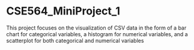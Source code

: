 # CSE564_MiniProject_1

This project focuses on the visualization of CSV data in the form of a bar chart for categorical variables, a histogram for numerical variables, and a scatterplot for both categorical and numerical variables
